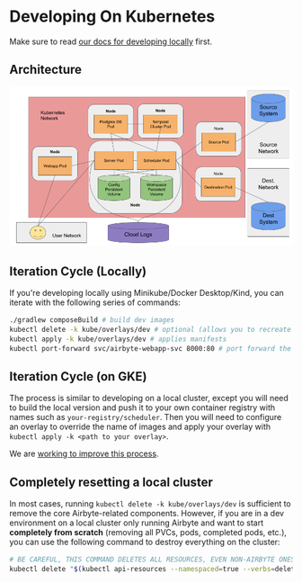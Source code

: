 # Developing On Kubernetes

Make sure to read [our docs for developing locally](./developing-locally.md) first.

## Architecture

![Airbyte on Kubernetes](../.gitbook/assets/contributing-to-airbyte-k8s-architecture.png)

## Iteration Cycle (Locally)

If you're developing locally using Minikube/Docker Desktop/Kind, you can iterate with the following series of commands:
```bash
./gradlew composeBuild # build dev images
kubectl delete -k kube/overlays/dev # optional (allows you to recreate resources from scratch)
kubectl apply -k kube/overlays/dev # applies manifests
kubectl port-forward svc/airbyte-webapp-svc 8000:80 # port forward the api/ui
```

## Iteration Cycle \(on GKE\)

The process is similar to developing on a local cluster, except you will need to build the local version and push it to your own container
registry with names such as `your-registry/scheduler`. Then you will need to configure an overlay to override the name of images and apply
your overlay with `kubectl apply -k <path to your overlay>`.

We are [working to improve this process](https://github.com/airbytehq/airbyte/issues/4225).

## Completely resetting a local cluster

In most cases, running `kubectl delete -k kube/overlays/dev` is sufficient to remove the core Airbyte-related components. However, if you are in a dev environment on a local cluster only running Airbyte and want to start **completely from scratch** (removing all PVCs, pods, completed pods, etc.), you can use the following command
to destroy everything on the cluster:

```bash
# BE CAREFUL, THIS COMMAND DELETES ALL RESOURCES, EVEN NON-AIRBYTE ONES!
kubectl delete "$(kubectl api-resources --namespaced=true --verbs=delete -o name | tr "\n" "," | sed -e 's/,$//')" --all
```
